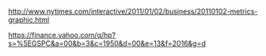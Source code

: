 http://www.nytimes.com/interactive/2011/01/02/business/20110102-metrics-graphic.html

https://finance.yahoo.com/q/hp?s=%5EGSPC&a=00&b=3&c=1950&d=00&e=13&f=2016&g=d